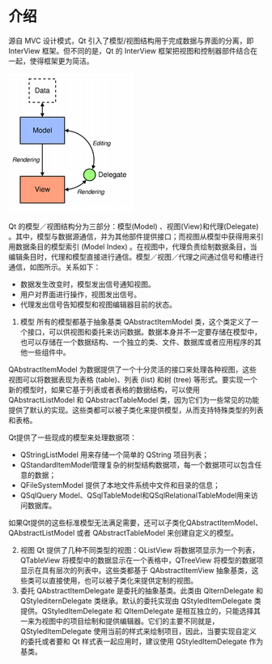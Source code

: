 # 介绍
源自 MVC 设计模式，Qt 引入了模型/视图结构用于完成数据与界面的分离，即 InterView 框架。但不同的是，Qt 的 InterView 框架把视图和控制器部件结合在一起，使得框架更为简洁。

![](Qt.assets/Pasted%20image%2020220812144332.png)

Qt 的模型／视图结构分为三部分：模型(Model) 、视图(View)和代理(Delegate) 。其中，模型与数据源通信，并为其他部件提供接口；而视图从模型中获得用来引用数据条目的模型索引
(Model Index) 。在视图中，代理负责绘制数据条目，当编辑条目时，代理和模型直接进行通信。模型／视图／代理之间通过信号和槽进行通信，如图所示。关系如下：
+ 数据发生改变时，模型发出信号通知视图。
+ 用户对界面进行操作，视图发出信号。
+ 代理发出信号告知模型和视图编辑器目前的状态。

1. 模型
所有的模型都基于抽象基类 QAbstractItemModel 类，这个类定义了一个接口，可以供视图和委托来访问数据。数据本身并不一定要存储在模型中，也可以存储在一个数据结构、一个独立的类、文件、数据库或者应用程序的其他一些组件中。

QAbstractItemModel 为数据提供了一个十分灵活的接口来处理各种视图，这些视图可以将数据表现为表格 (table)、列表 (list) 和树 (tree) 等形式。要实现一个新的模型时，如果它基于列表或者表格的数据结构，可以使用 QAbstractListModel 和 QAbstractTableModel 类，因为它们为一些常见的功能提供了默认的实现。这些类都可以被子类化来提供模型，从而支持特殊类型的列表和表格。

Qt提供了一些现成的模型来处理数据项：
+ QStringListModel 用来存储一个简单的 QString 项目列表；
+ QStandardItemModel管理复杂的树型结构数据项，每一个数据项可以包含任
意的数据；
+ QFileSystemModel 提供了本地文件系统中文件和目录的信息；
+ QSqlQuery Model、QSqlTableModel和QSqlRelationalTableModel用来访问数据库。

如果Qt提供的这些标准模型无法满足需要，还可以子类化QAbstractItemModel、
QAbstractListModel 或者 QAbstractTableModel 来创建自定义的模型。

2. 视图
Qt 提供了几种不同类型的视图：QListView 将数据项显示为一个列表，QTableView 将模型中的数据显示在一个表格中，QTreeView 将模型的数据项显示在具有层次的列表中。这些类都基于 QAbstractItemView 抽象基类，这些类可以直接使用，也可以被子类化来提供定制的视图。
3. 委托
QAbstractItemDelegate 是委托的抽象基类。此类由 QlternDelegate 和 QStylediternDelegate 类继承。默认的委托实现由 QStyledItemDelegate 类提供。QStyledItemDelegate 和 QItemDelegate 是相互独立的，只能选择其一来为视图中的项目绘制和提供编辑器。它们的主要不同就是，QStyledItemDelegate 使用当前的样式来绘制项目，因此，当要实现自定义的委托或者要和 Qt 样式表一起应用时，建议使用 QStyledItemDelegate 作为基类。
